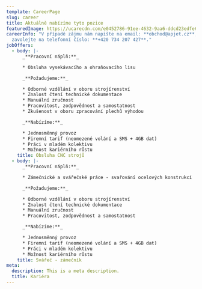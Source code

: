 ```yaml
---
template: CareerPage
slug: career
title: Aktuálně nabízíme tyto pozice
featuredImage: https://ucarecdn.com/e0452786-91ee-4632-9aa6-ddcd23edfe61/
careerInfo: "V případě zájmu nám napište na email: **obchod@apjet.cz**, nebo nám
  zavolejte na telefonní číslo: **+420 734 207 427**."
jobOffers:
  - body: |-
      _**Pracovní náplň:**_

      * Obsluha vysekávacího a ohraňovacího lisu

      _**Požadujeme:**_

      * Odborné vzdělání v oboru strojírenství
      * Znalost čtení technické dokumentace
      * Manuální zručnost
      * Pracovitost, zodpovědnost a samostatnost
      * Zkušenost v oboru zpracování plechů výhodou

      _**Nabízíme:**_

      * Jednosměnný provoz
      * Firemní tarif (neomezené volání a SMS + 4GB dat)
      * Práci v mladém kolektivu
      * Možnost kariérního růstu
    title: Obsluha CNC strojů
  - body: |-
      _**Pracovní náplň:**_

      * Zámečnické a svářečské práce - svařování ocelových konstrukcí

      _**Požadujeme:**_

      * Odborné vzdělání v oboru strojírenství
      * Znalost čtení technické dokumentace
      * Manuální zručnost
      * Pracovitost, zodpovědnost a samostatnost

      _**Nabízíme:**_

      * Jednosměnný provoz
      * Firemní tarif (neomezené volání a SMS + 4GB dat)
      * Práci v mladém kolektivu
      * Možnost kariérního růstu
    title: Svářeč - zámečník
meta:
  description: This is a meta description.
  title: Kariéra
---
```

